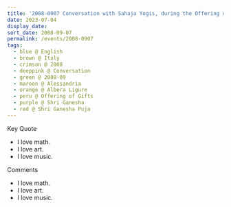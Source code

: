 ```yaml
---
title: '2008-0907 Conversation with Sahaja Yogis, during the Offering of Gifts, after Śhrī Gaṇeśha Pūjā, Hangar (now Nirmal Temple), Albera Ligure, Alessandria, Italy'
date: 2023-07-04
display_date: 
sort_date: 2008-09-07
permalink: /events/2008-0907
tags:
  - blue @ English
  - brown @ Italy
  - crimson @ 2008
  - deeppink @ Conversation
  - green @ 2008-09
  - maroon @ Alessandria
  - orange @ Albera Ligure
  - peru @ Offering of Gifts
  - purple @ Shri Ganesha
  - red @ Shri Ganesha Puja
---
```


<div class="main">
  <div class="wave-list">
    <div class="title">
      <div class="text" style="--color: green">
        Key Quote
      </div>
    </div>
    <ul class="list">
        <li class="item" data-color-BlanchedAlmond>
          I love math.
        </li>
        <li class="item" style="--color: Lavender">
          I love art.
        </li>
        <li class="item" style="--color: BlanchedAlmond">
         I love music.
        </li>
      </ul>
  </div>
</div>

<div class="main">
  <div class="wave-list">
    <div class="title">
      <div class="text" style="--color: green">
        Comments
      </div>
    </div>
    <ul class="list">
        <li class="item" data-color-Ivory>
          I love math.
        </li>
        <li class="item" style="--color: PaleTurquiose">
          I love art.
        </li>
        <li class="item" style="--color: Ivory">
         I love music.
        </li>
      </ul>
  </div>
</div>